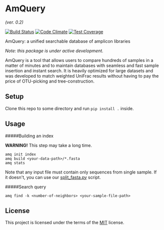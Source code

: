 # AmQuery
_(ver. 0.2)_

[![Build Status](https://semaphoreci.com/api/v1/nromashchenko/amquery/branches/develop/shields_badge.svg)](https://semaphoreci.com/nromashchenko/amquery)
[![Code Climate](https://codeclimate.com/github/nromashchenko/amquery/badges/gpa.svg)](https://codeclimate.com/github/nromashchenko/amquery)
[![Test Coverage](https://codeclimate.com/github/nromashchenko/amquery/badges/coverage.svg)](https://codeclimate.com/github/nromashchenko/amquery/coverage)

AmQuery: a unified searchable database of amplicon libraries

*Note: this package is under active development.*

AmQuery is a tool that allows users to compare hundreds of samples in a matter of minutes and to maintain databases with seamless and fast sample insertion and instant search. It is heavily optimized for large datasets and was developed to match weighted UniFrac results without having to pay the price of OTU-picking and tree-construction.


## Setup
Clone this repo to some directory and run `pip install .` inside.

## Usage

#####Building an index

**WARNING!** This step may take a long time.

```
amq init index
amq build <your-data-path>/*.fasta
amq stats
```
Note that any input file must contain only sequences from single sample. If it doesn't, you can use our [split_fasta.py](https://github.com/nromashchenko/amquery/blob/master/amquery/tools/split_fasta.py) script.

#####Search query
```
amq find -k <number-of-neighbors> <your-sample-file-path>
```

## License
This project is licensed under the terms of the [MIT](https://github.com/nromashchenko/amquery/blob/develop/LICENSE.txt) license.
